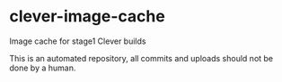 # clever-image-cache
Image cache for stage1 Clever builds

This is an automated repository, all commits and uploads should not be done by a human.
